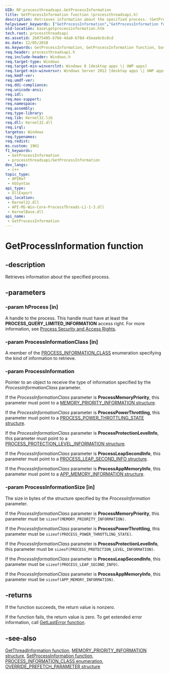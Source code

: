 ```yaml
---
UID: NF:processthreadsapi.GetProcessInformation
title: GetProcessInformation function (processthreadsapi.h)
description: Retrieves information about the specified process. (GetProcessInformation)
helpviewer_keywords: ["GetProcessInformation","GetProcessInformation function","base.getprocessinformation","processthreadsapi/GetProcessInformation"]
old-location: base\getprocessinformation.htm
tech.root: processthreadsapi
ms.assetid: 2b075405-b7b6-4da0-b78d-45eaa9c6c8cd
ms.date: 12/05/2018
ms.keywords: GetProcessInformation, GetProcessInformation function, base.getprocessinformation, processthreadsapi/GetProcessInformation
req.header: processthreadsapi.h
req.include-header: Windows.h
req.target-type: Windows
req.target-min-winverclnt: Windows 8 [desktop apps \| UWP apps]
req.target-min-winversvr: Windows Server 2012 [desktop apps \| UWP apps]
req.kmdf-ver: 
req.umdf-ver: 
req.ddi-compliance: 
req.unicode-ansi: 
req.idl: 
req.max-support: 
req.namespace: 
req.assembly: 
req.type-library: 
req.lib: Kernel32.lib
req.dll: Kernel32.dll
req.irql: 
targetos: Windows
req.typenames: 
req.redist: 
ms.custom: 19H1
f1_keywords:
 - GetProcessInformation
 - processthreadsapi/GetProcessInformation
dev_langs:
 - c++
topic_type:
 - APIRef
 - kbSyntax
api_type:
 - DllExport
api_location:
 - Kernel32.dll
 - API-MS-Win-Core-ProcessThreads-L1-1-3.dll
 - KernelBase.dll
api_name:
 - GetProcessInformation
---
```


# GetProcessInformation function

## -description

Retrieves information about the specified process.

## -parameters

### -param hProcess [in]

A handle to the process. This handle must have at least the **PROCESS_QUERY_LIMITED_INFORMATION** access right. For more information, see [Process Security and Access Rights](/windows/win32/procthread/process-security-and-access-rights).

### -param ProcessInformationClass [in]

A member of the [PROCESS_INFORMATION_CLASS](./ne-processthreadsapi-process_information_class.md) enumeration specifying the kind of information to retrieve.

### -param ProcessInformation

Pointer to an object to receive the type of information specified by the *ProcessInformationClass* parameter.

If the *ProcessInformationClass* parameter is **ProcessMemoryPriority**, this parameter must point to a [MEMORY_PRIORITY_INFORMATION structure](ns-processthreadsapi-memory_priority_information.md).

If the *ProcessInformationClass* parameter is **ProcessPowerThrottling**, this parameter must point to a [PROCESS_POWER_THROTTLING_STATE structure](ns-processthreadsapi-process_power_throttling_state.md).

If the *ProcessInformationClass* parameter is **ProcessProtectionLevelInfo**, this parameter must point to a [PROCESS_PROTECTION_LEVEL_INFORMATION structure](ns-processthreadsapi-process_protection_level_information.md).

If the *ProcessInformationClass* parameter is **ProcessLeapSecondInfo**, this parameter must point to a [PROCESS_LEAP_SECOND_INFO structure](ns-processthreadsapi-process_leap_second_info.md).

If the *ProcessInformationClass* parameter is **ProcessAppMemoryInfo**, this parameter must point to a [APP_MEMORY_INFORMATION structure](ns-processthreadsapi-app_memory_information.md).

### -param ProcessInformationSize [in]

The size in bytes of the structure specified by the *ProcessInformation* parameter.

If the *ProcessInformationClass* parameter is **ProcessMemoryPriority**, this parameter must be `sizeof(MEMORY_PRIORITY_INFORMATION)`.

If the *ProcessInformationClass* parameter is **ProcessPowerThrottling**, this parameter must be `sizeof(PROCESS_POWER_THROTTLING_STATE)`.

If the *ProcessInformationClass* parameter is **ProcessProtectionLevelInfo**, this parameter must be `sizeof(PROCESS_PROTECTION_LEVEL_INFORMATION)`.

If the *ProcessInformationClass* parameter is **ProcessLeapSecondInfo**, this parameter must be `sizeof(PROCESS_LEAP_SECOND_INFO)`.

If the *ProcessInformationClass* parameter is **ProcessAppMemoryInfo**, this parameter must be `sizeof(APP_MEMORY_INFORMATION)`.

## -returns

If the function succeeds, the return value is nonzero.

If the function fails, the return value is zero. To get extended error information, call [GetLastError function](../errhandlingapi/nf-errhandlingapi-getlasterror.md).

## -see-also

[GetThreadInformation function](nf-processthreadsapi-getthreadinformation.md), [MEMORY_PRIORITY_INFORMATION structure](ns-processthreadsapi-memory_priority_information.md), [SetProcessInformation function](nf-processthreadsapi-setprocessinformation.md), [PROCESS_INFORMATION_CLASS enumeration](ne-processthreadsapi-process_information_class.md), [OVERRIDE_PREFETCH_PARAMETER structure](ns-processthreadsapi-override_prefetch_parameter.md)
